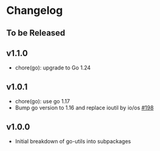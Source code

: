 # Changelog

## To be Released

## v1.1.0

* chore(go): upgrade to Go 1.24

## v1.0.1

* chore(go): use go 1.17
* Bump go version to 1.16 and replace ioutil by io/os [#198](https://github.com/Scalingo/go-utils/pull/198)

## v1.0.0

* Initial breakdown of go-utils into subpackages
